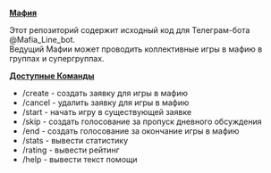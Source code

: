 <ins>**Мафия**</ins>

Этот репозиторий содержит исходный код для Телеграм-бота @Mafia_Line_bot.    
Ведущий Мафии может проводить коллективные игры в мафию в группах и супергруппах.

<ins>**Доступные Команды**</ins>

* /create - создать заявку для игры в мафию
* /cancel - удалить заявку для игры в мафию
* /start - начать игру в существующей заявке
* /skip - создать голосование за пропуск дневного обсуждения
* /end - создать голосование за окончание игры в мафию
* /stats - вывести статистику
* /rating - вывести рейтинг
* /help - вывести текст помощи
